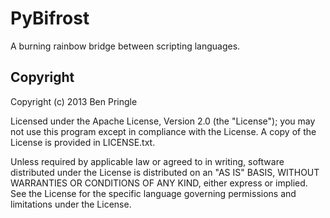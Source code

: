 # PyBifrost

A burning rainbow bridge between scripting languages.

## Copyright

Copyright (c) 2013 Ben Pringle

Licensed under the Apache License, Version 2.0 (the "License"); you may not use
this program except in compliance with the License. A copy of the License is
provided in LICENSE.txt.

Unless required by applicable law or agreed to in writing, software distributed
under the License is distributed on an "AS IS" BASIS, WITHOUT WARRANTIES OR
CONDITIONS OF ANY KIND, either express or implied.  See the License for the
specific language governing permissions and limitations under the License.
